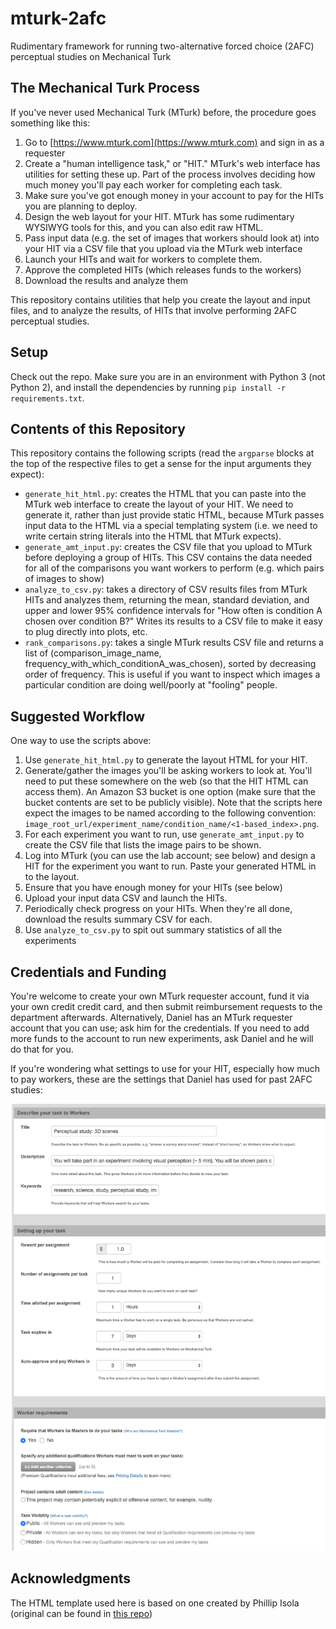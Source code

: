 # mturk-2afc
Rudimentary framework for running two-alternative forced choice (2AFC) perceptual studies on Mechanical Turk

## The Mechanical Turk Process

If you've never used Mechanical Turk (MTurk) before, the procedure goes something like this:
1. Go to [https://www.mturk.com](https://www.mturk.com) and sign in as a requester
2. Create a "human intelligence task," or "HIT." MTurk's web interface has utilities for setting these up. Part of the process involves deciding how much money you'll pay each worker for completing each task.
3. Make sure you've got enough money in your account to pay for the HITs you are planning to deploy.
4. Design the web layout for your HIT. MTurk has some rudimentary WYSIWYG tools for this, and you can also edit raw HTML.
5. Pass input data (e.g. the set of images that workers should look at) into your HIT via a CSV file that you upload via the MTurk web interface
6. Launch your HITs and wait for workers to complete them.
7. Approve the completed HITs (which releases funds to the workers)
8. Download the results and analyze them

This repository contains utilities that help you create the layout and input files, and to analyze the results, of HITs that involve performing 2AFC perceptual studies.

## Setup

Check out the repo. Make sure you are in an environment with Python 3 (not Python 2), and install the dependencies by running `pip install -r requirements.txt`.

## Contents of this Repository

This repository contains the following scripts (read the `argparse` blocks at the top of the respective files to get a sense for the input arguments they expect):
* `generate_hit_html.py`: creates the HTML that you can paste into the MTurk web interface to create the layout of your HIT. We need to generate it, rather than just provide static HTML, because MTurk passes input data to the HTML via a special templating system (i.e. we need to write certain string literals into the HTML that MTurk expects).
* `generate_amt_input.py`: creates the CSV file that you upload to MTurk before deploying a group of HITs. This CSV contains the data needed for all of the comparisons you want workers to perform (e.g. which pairs of images to show)
* `analyze_to_csv.py`: takes a directory of CSV results files from MTurk HITs and analyzes them, returning the mean, standard deviation, and upper and lower 95% confidence intervals for "How often is condition A chosen over condition B?" Writes its results to a CSV file to make it easy to plug directly into plots, etc.
* `rank_comparisons.py`: takes a single MTurk results CSV file and returns a list of (comparison_image_name, frequency_with_which_conditionA_was_chosen), sorted by decreasing order of frequency. This is useful if you want to inspect which images a particular condition are doing well/poorly at "fooling" people.

## Suggested Workflow

One way to use the scripts above:
1. Use `generate_hit_html.py` to generate the layout HTML for your HIT.
2. Generate/gather the images you'll be asking workers to look at. You'll need to put these somewhere on the web (so that the HIT HTML can access them). An Amazon S3 bucket is one option (make sure that the bucket contents are set to be publicly visible). Note that the scripts here expect the images to be named according to the following convention: `image_root_url/experiment_name/condition_name/<1-based_index>.png`.
3. For each experiment you want to run, use `generate_amt_input.py` to create the CSV file that lists the image pairs to be shown.
4. Log into MTurk (you can use the lab account; see below) and design a HIT for the experiment you want to run. Paste your generated HTML in to the layout.
5. Ensure that you have enough money for your HITs (see below)
6. Upload your input data CSV and launch the HITs.
7. Periodically check progress on your HITs. When they're all done, download the results summary CSV for each.
8. Use `analyze_to_csv.py` to spit out summary statistics of all the experiments

## Credentials and Funding

You're welcome to create your own MTurk requester account, fund it via your own credit credit card, and then submit reimbursement requests to the department afterwards. Alternatively, Daniel has an MTurk requester account that you can use; ask him for the credentials. If you need to add more funds to the account to run new experiments, ask Daniel and he will do that for you.

If you're wondering what settings to use for your HIT, especially how much to pay workers, these are the settings that Daniel has used for past 2AFC studies:

![HIT settings screenshot](./hit_settings.png)

## Acknowledgments

The HTML template used here is based on one created by Phillip Isola (original can be found in [this repo](https://github.com/phillipi/AMT_Real_vs_Fake))
